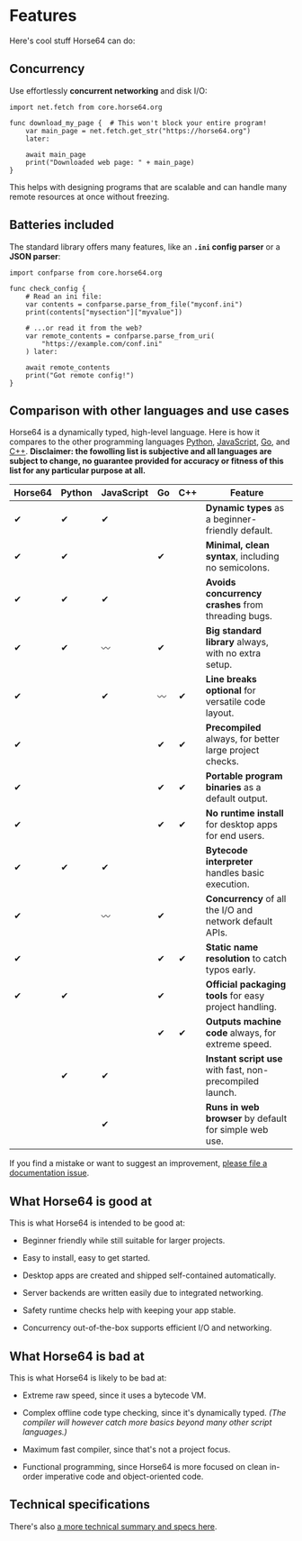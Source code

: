 
<!-- For license of this file, see LICENSE.md in the base folder. -->

Features
========

Here's cool stuff Horse64 can do:


Concurrency
-----------

Use effortlessly **concurrent networking** and disk I/O:

```Horse64
import net.fetch from core.horse64.org

func download_my_page {  # This won't block your entire program!
    var main_page = net.fetch.get_str("https://horse64.org")
    later:

    await main_page
    print("Downloaded web page: " + main_page)
}
```

This helps with designing programs that are scalable and
can handle many remote resources at once without freezing.


Batteries included
------------------

The standard library offers many features,
like an **`.ini` config parser** or a **JSON parser**:

```Horse64
import confparse from core.horse64.org

func check_config {
    # Read an ini file:
    var contents = confparse.parse_from_file("myconf.ini")
    print(contents["mysection"]["myvalue"])

    # ...or read it from the web?
    var remote_contents = confparse.parse_from_uri(
        "https://example.com/conf.ini"
    ) later:

    await remote_contents
    print("Got remote config!")
}
```


Comparison with other languages and use cases
---------------------------------------------

Horse64 is a dynamically typed, high-level language. Here is
how it compares to the other programming languages
[Python](https://python.org),
[JavaScript](https://www.javascript.com/),
[Go](https://go.dev/), and
[C++](https://cplusplus.com/). **Disclaimer: the
fowolling list is subjective and all languages are subject to
change, no guarantee provided for accuracy or fitness of this
list for any particular purpose at all.** 

|Horse64|Python|JavaScript|Go|C++|Feature                             |
|-------|------|----------|--|---|------------------------------------|
|✔|✔|✔| | |**Dynamic types** as a beginner-friendly default.          |
|✔|✔| |✔| |**Minimal, clean syntax**, including no semicolons.        |
|✔|✔|✔| | |**Avoids concurrency crashes** from threading bugs.        |
|✔|✔|〰|✔| |**Big standard library** always, with no extra setup.      |
|✔| |✔|〰|✔|**Line breaks optional** for versatile code layout.        |
|✔| | |✔|✔|**Precompiled** always, for better large project checks.   |
|✔| | |✔|✔|**Portable program binaries** as a default output.         |
|✔| | |✔|✔|**No runtime install** for desktop apps for end users.     |
|✔|✔|✔| | |**Bytecode interpreter** handles basic execution.          |
|✔| |〰|✔| | **Concurrency** of all the I/O and network default APIs.  |
|✔| | |✔|✔|**Static name resolution** to catch typos early.           |
|✔|✔| |✔| |**Official packaging tools** for easy project handling.    |
| | | |✔|✔|**Outputs machine code** always, for extreme speed.        |
| |✔|✔| | |**Instant script use** with fast, non-precompiled launch.  |
| | |✔| | |**Runs in web browser** by default for simple web use.     |

If you find a mistake or want to
suggest an improvement, [please file a documentation issue](
https://codeberg.org/Horse64/core.horse64.org/issues/new?template=.gitea%2fISSUE_TEMPLATE%2fdocs.yml
).


What Horse64 is good at
-----------------------

This is what Horse64 is intended to be good at:

- Beginner friendly while still suitable for larger projects.

- Easy to install, easy to get started.

- Desktop apps are created and shipped self-contained automatically.

- Server backends are written easily due to integrated networking.

- Safety runtime checks help with keeping your app stable.

- Concurrency out-of-the-box supports efficient I/O and networking.


What Horse64 is bad at
----------------------

This is what Horse64 is likely to be bad at:

- Extreme raw speed, since it uses a bytecode VM.

- Complex offline code type checking, since it's dynamically typed.
  *(The compiler will however catch more basics beyond many other
  script languages.)*

- Maximum fast compiler, since that's not a project focus.

- Functional programming, since Horse64 is more focused on
  clean in-order imperative code and object-oriented code.


Technical specifications
------------------------

There's also [a more technical summary and specs here](
/docs/Language%20Specs/Overview.md).

